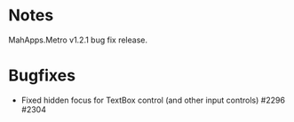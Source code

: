 # Notes

MahApps.Metro v1.2.1 bug fix release.

# Bugfixes

- Fixed hidden focus for TextBox control (and other input controls) #2296 #2304
